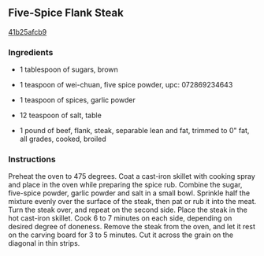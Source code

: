 ## Five-Spice Flank Steak

[41b25afcb9](http://www.food.com/recipe/five-spice-flank-steak-26062)

### Ingredients

 - 1 tablespoon of sugars, brown

 - 1 teaspoon of wei-chuan, five spice powder, upc: 072869234643

 - 1 teaspoon of spices, garlic powder

 - 12 teaspoon of salt, table

 - 1 pound of beef, flank, steak, separable lean and fat, trimmed to 0" fat, all grades, cooked, broiled

### Instructions

Preheat the oven to 475 degrees. Coat a cast-iron skillet with cooking spray and place in the oven while preparing the spice rub. Combine the sugar, five-spice powder, garlic powder and salt in a small bowl. Sprinkle half the mixture evenly over the surface of the steak, then pat or rub it into the meat. Turn the steak over, and repeat on the second side. Place the steak in the hot cast-iron skillet. Cook 6 to 7 minutes on each side, depending on desired degree of doneness. Remove the steak from the oven, and let it rest on the carving board for 3 to 5 minutes. Cut it across the grain on the diagonal in thin strips.
